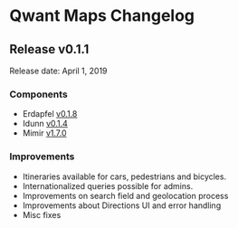 # Qwant Maps Changelog

## Release v0.1.1
Release date: April 1, 2019

### Components
* Erdapfel [v0.1.8](https://github.com/QwantResearch/erdapfel/tree/v0.1.8)
* Idunn [v0.1.4](https://github.com/QwantResearch/idunn/releases/tag/v0.1.4)
* Mimir [v1.7.0](https://github.com/CanalTP/mimirsbrunn/releases/tag/v1.7.0)

### Improvements
* Itineraries available for cars, pedestrians and bicycles.
* Internationalized queries possible for admins.
* Improvements on search field and geolocation process
* Improvements about Directions UI and error handling
* Misc fixes
